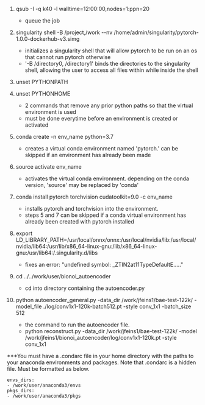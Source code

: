 1. qsub -I -q k40 -l walltime=12:00:00,nodes=1:ppn=20
    * queue the job

2. singularity shell -B /project,/work --nv /home/admin/singularity/pytorch-1.0.0-dockerhub-v3.simg
    * initializes a singularity shell that will allow pytorch to be run on an os that cannot run pytorch otherwise
    * '-B /directory0, /directory1' binds the directories to the singularity shell, allowing the user to access all files within while inside the shell

3. unset PYTHONPATH
4. unset PYTHONHOME
    * 2 commands that remove any prior python paths so that the virtual environment is used
    * must be done everytime before an environment is created or activated

5. conda create -n env_name python=3.7
    * creates a virtual conda environment named 'pytorch.' can be skipped if an environment has already been made

6. source activate env_name
    * activates the virtual conda environment. depending on the conda version, 'source' may be replaced by 'conda'

7. conda install pytorch torchvision cudatoolkit=9.0 -c env_name
    * installs pytorch and torchvision into the environment.
    * steps 5 and 7 can be skipped if a conda virtual environment has already been created with pytorch installed

8. export LD_LIBRARY_PATH=/usr/local/onnx/onnx:/usr/local/nvidia/lib:/usr/local/nvidia/lib64:/usr/lib/x86_64-linux-gnu:/lib/x86_64-linux-gnu:/usr/lib64:/.singularity.d/libs
    * fixes an error: "undefined symbol: _ZTIN2at11TypeDefaultE....."

9. cd ../../work/user/bionoi_autoencoder
    * cd into directory containing the autoencoder.py

10. python autoencoder_general.py -data_dir /work/jfeins1/bae-test-122k/ -model_file ./log/conv1x1-120k-batch512.pt -style conv_1x1 -batch_size 512
    * the command to run the autoencoder file. 
    * python reconstruct.py -data_dir /work/jfeins1/bae-test-122k/ -model /work/jfeins1/bionoi_autoencoder/log/conv1x1-120k.pt -style conv_1x1
    
***You must have a .condarc file in your home directory with the paths to your anaconda environments and packages.  Note that .condarc is a hidden file. Must be formatted as below.
```
envs_dirs:
- /work/user/anaconda3/envs
pkgs_dirs:
- /work/user/anaconda3/pkgs 
```